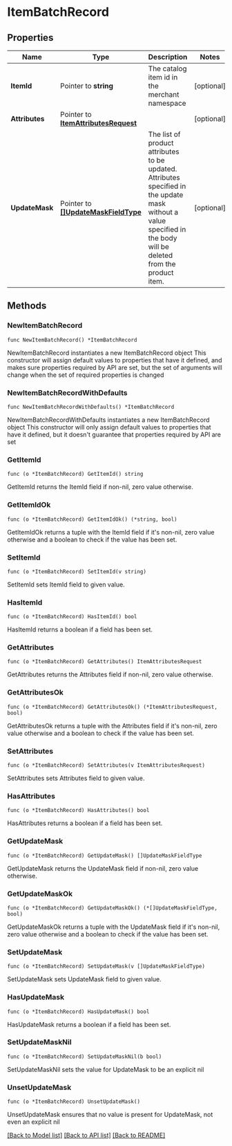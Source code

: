 # ItemBatchRecord

## Properties

Name | Type | Description | Notes
------------ | ------------- | ------------- | -------------
**ItemId** | Pointer to **string** | The catalog item id in the merchant namespace | [optional] 
**Attributes** | Pointer to [**ItemAttributesRequest**](ItemAttributesRequest.md) |  | [optional] 
**UpdateMask** | Pointer to [**[]UpdateMaskFieldType**](UpdateMaskFieldType.md) | The list of product attributes to be updated. Attributes specified in the update mask without a value specified in the body will be deleted from the product item. | [optional] 

## Methods

### NewItemBatchRecord

`func NewItemBatchRecord() *ItemBatchRecord`

NewItemBatchRecord instantiates a new ItemBatchRecord object
This constructor will assign default values to properties that have it defined,
and makes sure properties required by API are set, but the set of arguments
will change when the set of required properties is changed

### NewItemBatchRecordWithDefaults

`func NewItemBatchRecordWithDefaults() *ItemBatchRecord`

NewItemBatchRecordWithDefaults instantiates a new ItemBatchRecord object
This constructor will only assign default values to properties that have it defined,
but it doesn't guarantee that properties required by API are set

### GetItemId

`func (o *ItemBatchRecord) GetItemId() string`

GetItemId returns the ItemId field if non-nil, zero value otherwise.

### GetItemIdOk

`func (o *ItemBatchRecord) GetItemIdOk() (*string, bool)`

GetItemIdOk returns a tuple with the ItemId field if it's non-nil, zero value otherwise
and a boolean to check if the value has been set.

### SetItemId

`func (o *ItemBatchRecord) SetItemId(v string)`

SetItemId sets ItemId field to given value.

### HasItemId

`func (o *ItemBatchRecord) HasItemId() bool`

HasItemId returns a boolean if a field has been set.

### GetAttributes

`func (o *ItemBatchRecord) GetAttributes() ItemAttributesRequest`

GetAttributes returns the Attributes field if non-nil, zero value otherwise.

### GetAttributesOk

`func (o *ItemBatchRecord) GetAttributesOk() (*ItemAttributesRequest, bool)`

GetAttributesOk returns a tuple with the Attributes field if it's non-nil, zero value otherwise
and a boolean to check if the value has been set.

### SetAttributes

`func (o *ItemBatchRecord) SetAttributes(v ItemAttributesRequest)`

SetAttributes sets Attributes field to given value.

### HasAttributes

`func (o *ItemBatchRecord) HasAttributes() bool`

HasAttributes returns a boolean if a field has been set.

### GetUpdateMask

`func (o *ItemBatchRecord) GetUpdateMask() []UpdateMaskFieldType`

GetUpdateMask returns the UpdateMask field if non-nil, zero value otherwise.

### GetUpdateMaskOk

`func (o *ItemBatchRecord) GetUpdateMaskOk() (*[]UpdateMaskFieldType, bool)`

GetUpdateMaskOk returns a tuple with the UpdateMask field if it's non-nil, zero value otherwise
and a boolean to check if the value has been set.

### SetUpdateMask

`func (o *ItemBatchRecord) SetUpdateMask(v []UpdateMaskFieldType)`

SetUpdateMask sets UpdateMask field to given value.

### HasUpdateMask

`func (o *ItemBatchRecord) HasUpdateMask() bool`

HasUpdateMask returns a boolean if a field has been set.

### SetUpdateMaskNil

`func (o *ItemBatchRecord) SetUpdateMaskNil(b bool)`

 SetUpdateMaskNil sets the value for UpdateMask to be an explicit nil

### UnsetUpdateMask
`func (o *ItemBatchRecord) UnsetUpdateMask()`

UnsetUpdateMask ensures that no value is present for UpdateMask, not even an explicit nil

[[Back to Model list]](../README.md#documentation-for-models) [[Back to API list]](../README.md#documentation-for-api-endpoints) [[Back to README]](../README.md)


